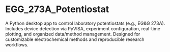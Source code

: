 # EGG_273A_Potentiostat
A Python desktop app to control laboratory potentiostats (e.g., EG&amp;G 273A). Includes device detection via PyVISA, experiment configuration, real-time plotting, and organized data/method management. Designed for customizable electrochemical methods and reproducible research workflows.
